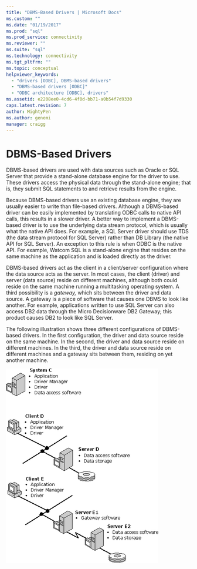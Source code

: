 ```yaml
---
title: "DBMS-Based Drivers | Microsoft Docs"
ms.custom: ""
ms.date: "01/19/2017"
ms.prod: "sql"
ms.prod_service: connectivity
ms.reviewer: ""
ms.suite: "sql"
ms.technology: connectivity
ms.tgt_pltfrm: ""
ms.topic: conceptual
helpviewer_keywords: 
  - "drivers [ODBC], DBMS-based drivers"
  - "DBMS-based drivers [ODBC]"
  - "ODBC architecture [ODBC], drivers"
ms.assetid: e2208ee0-4cd6-4f0d-bb71-a0b54f7d9330
caps.latest.revision: 7
author: MightyPen
ms.author: genemi
manager: craigg
---
```

# DBMS-Based Drivers
DBMS-based drivers are used with data sources such as Oracle or SQL Server that provide a stand-alone database engine for the driver to use. These drivers access the physical data through the stand-alone engine; that is, they submit SQL statements to and retrieve results from the engine.  
  
 Because DBMS-based drivers use an existing database engine, they are usually easier to write than file-based drivers. Although a DBMS-based driver can be easily implemented by translating ODBC calls to native API calls, this results in a slower driver. A better way to implement a DBMS-based driver is to use the underlying data stream protocol, which is usually what the native API does. For example, a SQL Server driver should use TDS (the data stream protocol for SQL Server) rather than DB Library (the native API for SQL Server). An exception to this rule is when ODBC is the native API. For example, Watcom SQL is a stand-alone engine that resides on the same machine as the application and is loaded directly as the driver.  
  
 DBMS-based drivers act as the client in a client/server configuration where the data source acts as the server. In most cases, the client (driver) and server (data source) reside on different machines, although both could reside on the same machine running a multitasking operating system. A third possibility is a *gateway,* which sits between the driver and data source. A gateway is a piece of software that causes one DBMS to look like another. For example, applications written to use SQL Server can also access DB2 data through the Micro Decisionware DB2 Gateway; this product causes DB2 to look like SQL Server.  
  
 The following illustration shows three different configurations of DBMS-based drivers. In the first configuration, the driver and data source reside on the same machine. In the second, the driver and data source reside on different machines. In the third, the driver and data source reside on different machines and a gateway sits between them, residing on yet another machine.  
  
 ![Three configurations for DBMS&#45;based drivers](../../odbc/reference/media/pr07.gif "pr07")
